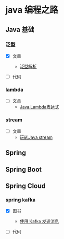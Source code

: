# java 编程之路

##  Java 基础

### 泛型
- [x] 文章
  - [泛型解析](https://github.com/whx123/JavaHome/blob/master/Java基础学习/泛型解析.md)
- [ ] 代码


### lambda
- [ ] 文章
  - [Java Lambda表达式](https://objcoding.com/2019/03/04/lambda/)
  
### stream
- [ ] 文章
  - [玩转Java stream](https://zhuanlan.zhihu.com/p/463215754)
##  Spring

##  Spring Boot

##  Spring Cloud
### spring kafka

- [x] 图书
  - [ 使用 Kafka 发送消息 ](https://potoyang.gitbook.io/spring-in-action-v5/di-8-zhang-fa-song-yi-bu-xiao-xi/8.3-shi-yong-kafka-fa-song-xiao-xi)

- [ ] 代码

